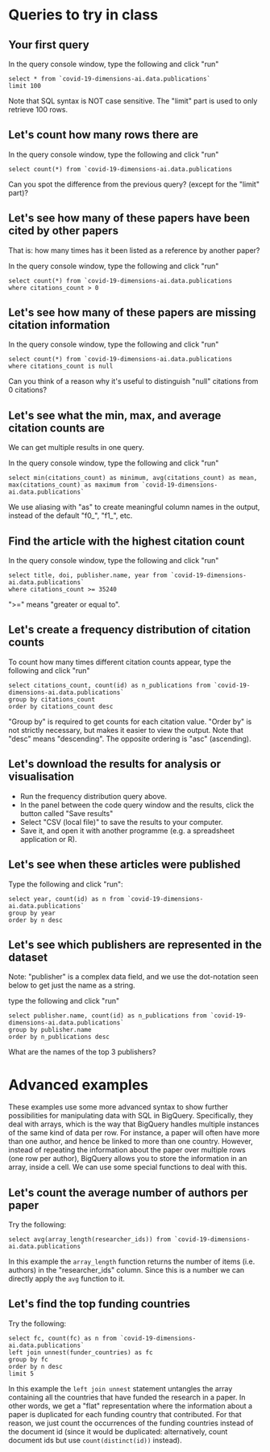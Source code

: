 
# Queries to try in class



## Your first query

In the query console window, type the following and click "run"

```
select * from `covid-19-dimensions-ai.data.publications` 
limit 100
```


Note that SQL syntax is NOT case sensitive. The "limit" part is used to only retrieve 100 rows.

## Let's count how many rows there are

In the query console window, type the following and click "run"

```
select count(*) from `covid-19-dimensions-ai.data.publications
```

Can you spot the difference from the previous query? (except for the "limit" part)?

## Let's see how many of these papers have been cited by other papers

That is: how many times has it been listed as a reference by another paper?

In the query console window, type the following and click "run"

```
select count(*) from `covid-19-dimensions-ai.data.publications
where citations_count > 0
```

## Let's see how many of these papers are missing citation information

In the query console window, type the following and click "run"

```
select count(*) from `covid-19-dimensions-ai.data.publications
where citations_count is null
```

Can you think of a reason why it's useful to distinguish "null" citations from 0 citations?


## Let's see what the min, max, and average citation counts are

We can get multiple results in one query.

In the query console window, type the following and click "run"

```
select min(citations_count) as minimum, avg(citations_count) as mean, max(citations_count) as maximum from `covid-19-dimensions-ai.data.publications`
```

We use aliasing with "as" to create meaningful column names in the output, instead of the default "f0_", "f1_", etc.

## Find the article with the highest citation count

In the query console window, type the following and click "run"

```
select title, doi, publisher.name, year from `covid-19-dimensions-ai.data.publications`
where citations_count >= 35240
```
">=" means "greater or equal to".

## Let's create a frequency distribution of citation counts

To count how many times different citation counts appear, type the following and click "run"

```
select citations_count, count(id) as n_publications from `covid-19-dimensions-ai.data.publications` 
group by citations_count
order by citations_count desc
```

"Group by" is required to get counts for each citation value.
"Order by" is not strictly necessary, but makes it easier to view the output.
Note that "desc" means "descending". The opposite ordering is "asc" (ascending).

## Let's download the results for analysis or visualisation

* Run the frequency distribution query above. 
* In the panel between the code query window and the results, click the button called "Save results"
* Select "CSV (local file)" to save the results to your computer.
* Save it, and open it with another programme (e.g. a spreadsheet application or R).

## Let's see when these articles were published

Type the following and click "run":

```
select year, count(id) as n from `covid-19-dimensions-ai.data.publications`
group by year
order by n desc
```

## Let's see which publishers are represented in the dataset

Note: "publisher" is a complex data field, and we use the dot-notation seen below to get just the name as a string.

type the following and click "run"

```
select publisher.name, count(id) as n_publications from `covid-19-dimensions-ai.data.publications` 
group by publisher.name
order by n_publications desc
```

What are the names of the top 3 publishers?


# Advanced examples

These examples use some more advanced syntax to show further possibilities for manipulating data with SQL in BigQuery. Specifically, they deal with arrays, which is the way that BigQuery handles multiple instances of the same kind of data per row. For instance, a paper will often have more than one author, and hence be linked to more than one country. However, instead of repeating the information about the paper over multiple rows (one row per author), BigQuery allows you to store the information in an array, inside a cell. We can use some special functions to deal with this.

## Let's count the average number of authors per paper

Try the following:

```
select avg(array_length(researcher_ids)) from `covid-19-dimensions-ai.data.publications`
```

In this example the `array_length` function returns the number of items (i.e. authors) in the "researcher_ids" column. Since this is a number we can directly apply the `avg` function to it.

## Let's find the top funding countries

Try the following:

``` 
select fc, count(fc) as n from `covid-19-dimensions-ai.data.publications` 
left join unnest(funder_countries) as fc
group by fc
order by n desc
limit 5
```

In this example the `left join unnest` statement untangles the array containing all the countries that have funded the research in a paper. In other words, we get a "flat" representation where the information about a paper is duplicated for each funding country that contributed. For that reason, we just count the occurrences of the funding countries instead of the document id (since it would be duplicated: alternatively, count document ids but use `count(distinct(id))` instead).
